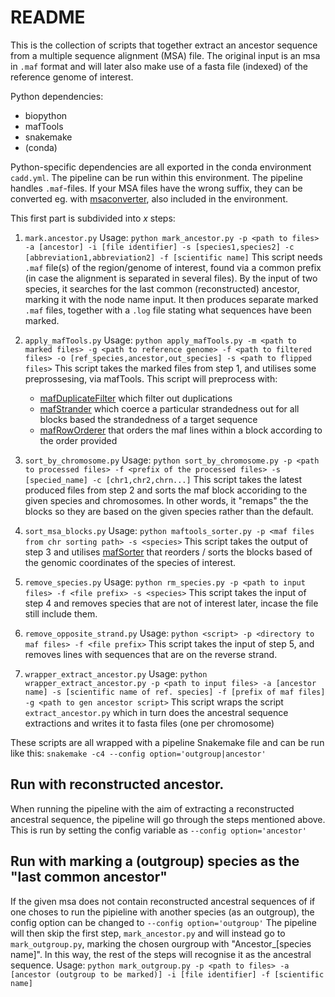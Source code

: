 # README
This is the collection of scripts that together extract an ancestor sequence from a multiple sequence alignment (MSA) file. The original input is an msa in `.maf` format and will later also make use of a fasta file (indexed) of the reference genome of interest.

Python dependencies:
- biopython
- mafTools
- snakemake
- (conda)

Python-specific dependencies are all exported in the conda environment `cadd.yml`. The pipeline can be run within this environment. The pipeline handles `.maf`-files. If your MSA files have the wrong suffix, they can be converted eg. with [msaconverter](https://github.com/linzhi2013/msaconverter), also included in the environment.

This first part is subdivided into _x_ steps:
1. `mark.ancestor.py`
  Usage:
  `python mark_ancestor.py -p <path to files> -a [ancestor] -i [file
  identifier] -s [species1,species2] -c [abbreviation1,abbreviation2] -f
  [scientific name]`
  This script needs `.maf` file(s) of the region/genome of interest, found via a common prefix (in case the alignment is separated in several files). By the input of two species, it searches for the last common (reconstructed) ancestor, marking it with the node name input. It then produces separate marked `.maf` files, together with a `.log` file stating what sequences have been marked.

2. `apply_mafTools.py`
  Usage:
  `python apply_mafTools.py -m <path to marked files> -g <path to reference genome> -f <path to filtered files> -o [ref_species,ancestor,out_species] -s <path to flipped files>`
  This script takes the marked files from step 1, and utilises some preprossesing, via mafTools.
  This script will preprocess with:
    - [mafDuplicateFilter](https://github.com/dentearl/mafTools/tree/master/mafDuplicateFilter) which filter out duplications
    - [mafStrander](https://github.com/dentearl/mafTools/tree/master/mafStrander) which coerce a particular strandedness out for all blocks based the strandedness of a target sequence
    - [mafRowOrderer](https://github.com/dentearl/mafTools/tree/master/mafRowOrderer) that orders the maf lines within a block according to the order provided

3. `sort_by_chromosome.py`
  Usage:
  `python sort_by_chromosome.py -p <path to processed files> -f <prefix of the processed files> -s [specied_name] -c [chr1,chr2,chrn...]`
  This script takes the latest produced files from step 2 and sorts the maf block accoriding to the given species and chromosomes. In other words, it "remaps" the the blocks so they are based on the given species rather than the default.

4. `sort_msa_blocks.py`
  Usage:
  `python maftools_sorter.py -p <maf files from chr sorting path> -s <species>`
  This script takes the output of step 3 and utilises [mafSorter](https://github.com/dentearl/mafTools/tree/master/mafSorter) that reorders / sorts the blocks based of the genomic coordinates of the species of interest.

5. `remove_species.py`
  Usage:
  `python rm_species.py -p <path to input files> -f <file prefix> -s <species>`
  This script takes the input of step 4 and removes species that are not of interest later, incase the file still include them.

6. `remove_opposite_strand.py`
  Usage:
  `python <script> -p <directory to maf files> -f <file prefix>`
  This script takes the input of step 5, and removes lines with sequences that are on the reverse strand.

7. `wrapper_extract_ancestor.py`
  Usage:
  `python wrapper_extract_ancestor.py -p <path to input files> -a [ancestor name] -s [scientific name of ref. species] -f [prefix of maf files] -g <path to gen ancestor script>`
  This script wraps the script `extract_ancestor.py` which in turn does the ancestral sequence extractions and writes it to fasta files (one per chromosome)

These scripts are all wrapped with a pipeline Snakemake file and can be run like this:
`snakemake -c4 --config option='outgroup|ancestor'`

## Run with reconstructed ancestor.
When running the pipeline with the aim of extracting a reconstructed ancestral sequence, the pipeline will go through the steps mentioned above.
This is run by setting the config variable as `--config option='ancestor'`

## Run with marking a (outgroup) species as the "last common ancestor"
If the given msa does not contain reconstructed ancestral sequences of if one choses to run the pipieline with another species (as an outgroup), the config option can be changed to `--config option='outgroup'`
The pipeline will then skip the first step, `mark_ancestor.py` and will instead go to `mark_outgroup.py`, marking the chosen ourgroup with "Ancestor_[species name]". In this way, the rest of the steps will recognise it as the ancestral sequence.
Usage: `python mark_outgroup.py -p <path to files> -a [ancestor (outgroup to be marked)] -i [file identifier] -f [scientific name]`
